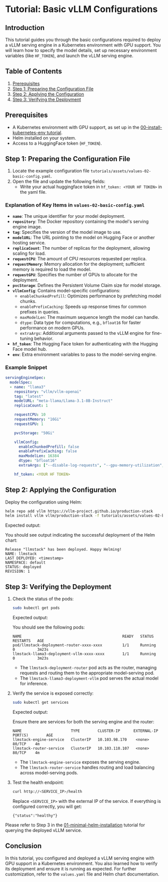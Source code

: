 # Tutorial: Basic vLLM Configurations

## Introduction

This tutorial guides you through the basic configurations required to deploy a vLLM serving engine in a Kubernetes environment with GPU support. You will learn how to specify the model details, set up necessary environment variables (like `HF_TOKEN`), and launch the vLLM serving engine.

## Table of Contents

1. [Prerequisites](#prerequisites)
2. [Step 1: Preparing the Configuration File](#step-1-preparing-the-configuration-file)
3. [Step 2: Applying the Configuration](#step-2-applying-the-configuration)
4. [Step 3: Verifying the Deployment](#step-3-verifying-the-deployment)

## Prerequisites

- A Kubernetes environment with GPU support, as set up in the [00-install-kubernetes-env tutorial](00-install-kubernetes-env.md).
- Helm installed on your system.
- Access to a HuggingFace token (`HF_TOKEN`).

## Step 1: Preparing the Configuration File

1. Locate the example configuration file `tutorials/assets/values-02-basic-config.yaml`.
2. Open the file and update the following fields:
    - Write your actual huggingface token in `hf_token: <YOUR HF TOKEN>` in the yaml file.

### Explanation of Key Items in `values-02-basic-config.yaml`

- **`name`**: The unique identifier for your model deployment.
- **`repository`**: The Docker repository containing the model's serving engine image.
- **`tag`**: Specifies the version of the model image to use.
- **`modelURL`**: The URL pointing to the model on Hugging Face or another hosting service.
- **`replicaCount`**: The number of replicas for the deployment, allowing scaling for load.
- **`requestCPU`**: The amount of CPU resources requested per replica.
- **`requestMemory`**: Memory allocation for the deployment; sufficient memory is required to load the model.
- **`requestGPU`**: Specifies the number of GPUs to allocate for the deployment.
- **`pvcStorage`**: Defines the Persistent Volume Claim size for model storage.
- **`vllmConfig`**: Contains model-specific configurations:
  - `enableChunkedPrefill`: Optimizes performance by prefetching model chunks.
  - `enablePrefixCaching`: Speeds up response times for common prefixes in queries.
  - `maxModelLen`: The maximum sequence length the model can handle.
  - `dtype`: Data type for computations, e.g., `bfloat16` for faster performance on modern GPUs.
  - `extraArgs`: Additional arguments passed to the vLLM engine for fine-tuning behavior.
- **`hf_token`**: The Hugging Face token for authenticating with the Hugging Face model hub.
- **`env`**: Extra environment variables to pass to the model-serving engine.

### Example Snippet

```yaml
servingEngineSpec:
  modelSpec:
  - name: "llama3"
    repository: "vllm/vllm-openai"
    tag: "latest"
    modelURL: "meta-llama/Llama-3.1-8B-Instruct"
    replicaCount: 1

    requestCPU: 10
    requestMemory: "16Gi"
    requestGPU: 1

    pvcStorage: "50Gi"

    vllmConfig:
      enableChunkedPrefill: false
      enablePrefixCaching: false
      maxModelLen: 16384
      dtype: "bfloat16"
      extraArgs: ["--disable-log-requests", "--gpu-memory-utilization", "0.8"]

    hf_token: <YOUR HF TOKEN>
```

## Step 2: Applying the Configuration

Deploy the configuration using Helm:

```bash
helm repo add vllm https://vllm-project.github.io/production-stack
helm install vllm vllm/production-stack -f tutorials/assets/values-02-basic-config.yaml
```

Expected output:

You should see output indicating the successful deployment of the Helm chart:

```plaintext
Release "llmstack" has been deployed. Happy Helming!
NAME: llmstack
LAST DEPLOYED: <timestamp>
NAMESPACE: default
STATUS: deployed
REVISION: 1
```

## Step 3: Verifying the Deployment

1. Check the status of the pods:

   ```bash
   sudo kubectl get pods
   ```

   Expected output:

   You should see the following pods:

   ```plaintext
   NAME                                             READY   STATUS    RESTARTS   AGE
   pod/llmstack-deployment-router-xxxx-xxxx         1/1     Running   0          3m23s
   llmstack-llama3-deployment-vllm-xxxx-xxxx        1/1     Running   0          3m23s
   ```

   - The `llmstack-deployment-router` pod acts as the router, managing requests and routing them to the appropriate model-serving pod.
   - The `llmstack-llama3-deployment-vllm` pod serves the actual model for inference.

2. Verify the service is exposed correctly:

   ```bash
   sudo kubectl get services
   ```

   Expected output:

   Ensure there are services for both the serving engine and the router:

   ```plaintext
   NAME                      TYPE        CLUSTER-IP      EXTERNAL-IP   PORT(S)        AGE
   llmstack-engine-service   ClusterIP   10.103.98.170    <none>        80/TCP    4m
   llmstack-router-service   ClusterIP   10.103.110.107   <none>        80/TCP    4m
   ```

   - The `llmstack-engine-service` exposes the serving engine.
   - The `llmstack-router-service` handles routing and load balancing across model-serving pods.

3. Test the health endpoint:

   ```bash
   curl http://<SERVICE_IP>/health
   ```

   Replace `<SERVICE_IP>` with the external IP of the service. If everything is configured correctly, you will get:

   ```plaintext
   {"status":"healthy"}
   ```

Please refer to Step 3 in the [01-minimal-helm-installation](01-minimal-helm-installation.md) tutorial for querying the deployed vLLM service.

## Conclusion

In this tutorial, you configured and deployed a vLLM serving engine with GPU support in a Kubernetes environment. You also learned how to verify its deployment and ensure it is running as expected. For further customization, refer to the `values.yaml` file and Helm chart documentation.
